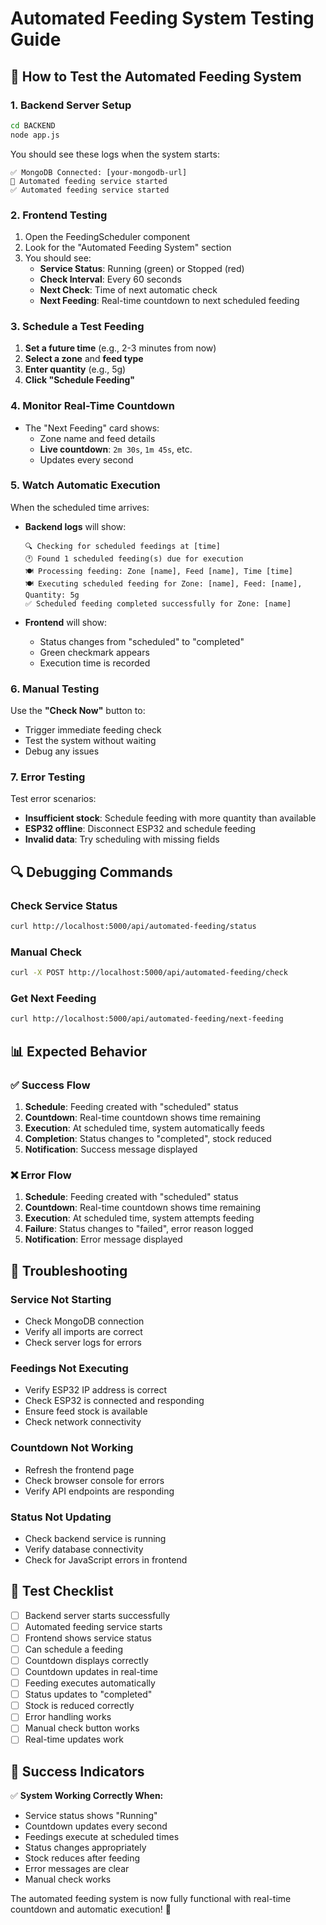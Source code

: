 # Automated Feeding System Testing Guide

## 🧪 How to Test the Automated Feeding System

### 1. **Backend Server Setup**
```bash
cd BACKEND
node app.js
```

You should see these logs when the system starts:
```
✅ MongoDB Connected: [your-mongodb-url]
🤖 Automated feeding service started
✅ Automated feeding service started
```

### 2. **Frontend Testing**
1. Open the FeedingScheduler component
2. Look for the "Automated Feeding System" section
3. You should see:
   - **Service Status**: Running (green) or Stopped (red)
   - **Check Interval**: Every 60 seconds
   - **Next Check**: Time of next automatic check
   - **Next Feeding**: Real-time countdown to next scheduled feeding

### 3. **Schedule a Test Feeding**
1. **Set a future time** (e.g., 2-3 minutes from now)
2. **Select a zone** and **feed type**
3. **Enter quantity** (e.g., 5g)
4. **Click "Schedule Feeding"**

### 4. **Monitor Real-Time Countdown**
- The "Next Feeding" card shows:
  - Zone name and feed details
  - **Live countdown**: `2m 30s`, `1m 45s`, etc.
  - Updates every second

### 5. **Watch Automatic Execution**
When the scheduled time arrives:
- **Backend logs** will show:
  ```
  🔍 Checking for scheduled feedings at [time]
  🕐 Found 1 scheduled feeding(s) due for execution
  🍽️ Processing feeding: Zone [name], Feed [name], Time [time]
  🍽️ Executing scheduled feeding for Zone: [name], Feed: [name], Quantity: 5g
  ✅ Scheduled feeding completed successfully for Zone: [name]
  ```

- **Frontend** will show:
  - Status changes from "scheduled" to "completed"
  - Green checkmark appears
  - Execution time is recorded

### 6. **Manual Testing**
Use the **"Check Now"** button to:
- Trigger immediate feeding check
- Test the system without waiting
- Debug any issues

### 7. **Error Testing**
Test error scenarios:
- **Insufficient stock**: Schedule feeding with more quantity than available
- **ESP32 offline**: Disconnect ESP32 and schedule feeding
- **Invalid data**: Try scheduling with missing fields

## 🔍 **Debugging Commands**

### Check Service Status
```bash
curl http://localhost:5000/api/automated-feeding/status
```

### Manual Check
```bash
curl -X POST http://localhost:5000/api/automated-feeding/check
```

### Get Next Feeding
```bash
curl http://localhost:5000/api/automated-feeding/next-feeding
```

## 📊 **Expected Behavior**

### ✅ **Success Flow**
1. **Schedule**: Feeding created with "scheduled" status
2. **Countdown**: Real-time countdown shows time remaining
3. **Execution**: At scheduled time, system automatically feeds
4. **Completion**: Status changes to "completed", stock reduced
5. **Notification**: Success message displayed

### ❌ **Error Flow**
1. **Schedule**: Feeding created with "scheduled" status
2. **Countdown**: Real-time countdown shows time remaining
3. **Execution**: At scheduled time, system attempts feeding
4. **Failure**: Status changes to "failed", error reason logged
5. **Notification**: Error message displayed

## 🚨 **Troubleshooting**

### Service Not Starting
- Check MongoDB connection
- Verify all imports are correct
- Check server logs for errors

### Feedings Not Executing
- Verify ESP32 IP address is correct
- Check ESP32 is connected and responding
- Ensure feed stock is available
- Check network connectivity

### Countdown Not Working
- Refresh the frontend page
- Check browser console for errors
- Verify API endpoints are responding

### Status Not Updating
- Check backend service is running
- Verify database connectivity
- Check for JavaScript errors in frontend

## 📝 **Test Checklist**

- [ ] Backend server starts successfully
- [ ] Automated feeding service starts
- [ ] Frontend shows service status
- [ ] Can schedule a feeding
- [ ] Countdown displays correctly
- [ ] Countdown updates in real-time
- [ ] Feeding executes automatically
- [ ] Status updates to "completed"
- [ ] Stock is reduced correctly
- [ ] Error handling works
- [ ] Manual check button works
- [ ] Real-time updates work

## 🎯 **Success Indicators**

✅ **System Working Correctly When:**
- Service status shows "Running"
- Countdown updates every second
- Feedings execute at scheduled times
- Status changes appropriately
- Stock reduces after feeding
- Error messages are clear
- Manual check works

The automated feeding system is now fully functional with real-time countdown and automatic execution! 🎉
